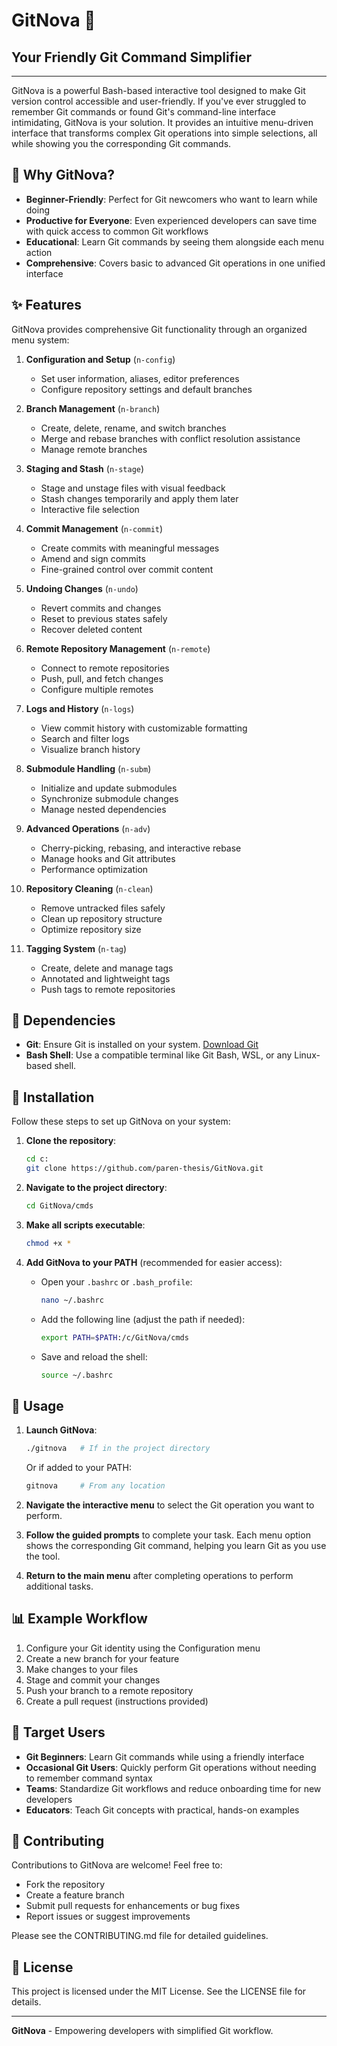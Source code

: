 # GitNova 🚀
## Your Friendly Git Command Simplifier

------

GitNova is a powerful Bash-based interactive tool designed to make Git version control accessible and user-friendly. If you've ever struggled to remember Git commands or found Git's command-line interface intimidating, GitNova is your solution. It provides an intuitive menu-driven interface that transforms complex Git operations into simple selections, all while showing you the corresponding Git commands.

## 🌟 Why GitNova?

- **Beginner-Friendly**: Perfect for Git newcomers who want to learn while doing
- **Productive for Everyone**: Even experienced developers can save time with quick access to common Git workflows
- **Educational**: Learn Git commands by seeing them alongside each menu action
- **Comprehensive**: Covers basic to advanced Git operations in one unified interface

## ✨ Features

GitNova provides comprehensive Git functionality through an organized menu system:

1. **Configuration and Setup** (`n-config`)
   - Set user information, aliases, editor preferences
   - Configure repository settings and default branches

2. **Branch Management** (`n-branch`)
   - Create, delete, rename, and switch branches
   - Merge and rebase branches with conflict resolution assistance
   - Manage remote branches

3. **Staging and Stash** (`n-stage`)
   - Stage and unstage files with visual feedback
   - Stash changes temporarily and apply them later
   - Interactive file selection

4. **Commit Management** (`n-commit`)
   - Create commits with meaningful messages
   - Amend and sign commits
   - Fine-grained control over commit content

5. **Undoing Changes** (`n-undo`)
   - Revert commits and changes
   - Reset to previous states safely
   - Recover deleted content

6. **Remote Repository Management** (`n-remote`)
   - Connect to remote repositories
   - Push, pull, and fetch changes
   - Configure multiple remotes

7. **Logs and History** (`n-logs`)
   - View commit history with customizable formatting
   - Search and filter logs
   - Visualize branch history

8. **Submodule Handling** (`n-subm`)
   - Initialize and update submodules
   - Synchronize submodule changes
   - Manage nested dependencies

9. **Advanced Operations** (`n-adv`)
   - Cherry-picking, rebasing, and interactive rebase
   - Manage hooks and Git attributes
   - Performance optimization

10. **Repository Cleaning** (`n-clean`)
    - Remove untracked files safely
    - Clean up repository structure
    - Optimize repository size

11. **Tagging System** (`n-tag`)
    - Create, delete and manage tags
    - Annotated and lightweight tags
    - Push tags to remote repositories

## 🧬 Dependencies

- **Git**: Ensure Git is installed on your system. [Download Git](https://git-scm.com/)
- **Bash Shell**: Use a compatible terminal like Git Bash, WSL, or any Linux-based shell.

## 💉 Installation

Follow these steps to set up GitNova on your system:

1. **Clone the repository**:
   ```bash
   cd c:
   git clone https://github.com/paren-thesis/GitNova.git
   ```

2. **Navigate to the project directory**:
   ```bash
   cd GitNova/cmds
   ```

3. **Make all scripts executable**:
   ```bash
   chmod +x *
   ```

4. **Add GitNova to your PATH** (recommended for easier access):
   - Open your `.bashrc` or `.bash_profile`:
     ```bash
     nano ~/.bashrc
     ```
   - Add the following line (adjust the path if needed):
     ```bash
     export PATH=$PATH:/c/GitNova/cmds
     ```
   - Save and reload the shell:
     ```bash
     source ~/.bashrc
     ```

## 🎲 Usage

1. **Launch GitNova**:
   ```bash
   ./gitnova   # If in the project directory
   ```
   Or if added to your PATH:
   ```bash
   gitnova     # From any location
   ```

2. **Navigate the interactive menu** to select the Git operation you want to perform.

3. **Follow the guided prompts** to complete your task. Each menu option shows the corresponding Git command, helping you learn Git as you use the tool.

4. **Return to the main menu** after completing operations to perform additional tasks.

## 📊 Example Workflow

1. Configure your Git identity using the Configuration menu
2. Create a new branch for your feature
3. Make changes to your files
4. Stage and commit your changes
5. Push your branch to a remote repository
6. Create a pull request (instructions provided)

## 👥 Target Users

- **Git Beginners**: Learn Git commands while using a friendly interface
- **Occasional Git Users**: Quickly perform Git operations without needing to remember command syntax
- **Teams**: Standardize Git workflows and reduce onboarding time for new developers
- **Educators**: Teach Git concepts with practical, hands-on examples

## 🤝 Contributing

Contributions to GitNova are welcome! Feel free to:

- Fork the repository
- Create a feature branch
- Submit pull requests for enhancements or bug fixes
- Report issues or suggest improvements

Please see the CONTRIBUTING.md file for detailed guidelines.

## 📜 License

This project is licensed under the MIT License. See the LICENSE file for details.

---

**GitNova** - Empowering developers with simplified Git workflow.
